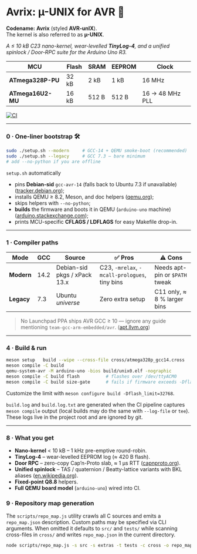 Avrix: µ-UNIX for AVR 🍋
=======================

**Codename:** **Avrix** (styled **AVR-unIX**).  
The kernel is also referred to as **µ-UNIX**.

*A ≤ 10 kB C23 nano-kernel, wear-levelled **TinyLog-4**, and a unified  
spinlock / Door-RPC suite for the Arduino Uno R3.*

| MCU               | Flash | SRAM | EEPROM | Clock            |
| ----------------- | ----- | ---- | ------ | ---------------- |
| **ATmega328P-PU** | 32 kB | 2 kB | 1 kB   | 16 MHz           |
| **ATmega16U2-MU** | 16 kB | 512 B| 512 B  | 16 → 48 MHz PLL  |

[![CI](https://github.com/your-org/avrix/actions/workflows/ci.yml/badge.svg)](https://github.com/your-org/avrix/actions)  

---

### 0 · One-liner bootstrap 🛠

```bash
sudo ./setup.sh --modern     # GCC-14 + QEMU smoke-boot (recommended)
sudo ./setup.sh --legacy     # GCC 7.3 – bare minimum
# add --no-python if you are offline
```

`setup.sh` automatically

* pins **Debian-sid** `gcc-avr-14` (falls back to Ubuntu 7.3 if unavailable) ([tracker.debian.org][1]);
* installs QEMU ≥ 8.2, Meson, and doc helpers ([qemu.org][2]);
* skips helpers with `--no-python`;
* **builds** the firmware and boots it in QEMU (`arduino-uno` machine) ([arduino.stackexchange.com][3]);
* prints MCU-specific **CFLAGS / LDFLAGS** for easy Makefile drop-in.

---

### 1 · Compiler paths

| Mode       | GCC  | Source                       | ✅ Pros                                        | ⚠️ Cons                        |
| ---------- | ---- | ---------------------------- | --------------------------------------------- | ------------------------------ |
| **Modern** | 14.2 | Debian-sid pkgs / xPack 13.x | C23, `-mrelax`, `-mcall-prologues`, tiny bins | Needs apt-pin or `$PATH` tweak |
| **Legacy** | 7.3  | Ubuntu *universe*            | Zero extra setup                              | C11 only, ≈ 8 % larger bins    |

> No Launchpad PPA ships AVR GCC ≥ 10 — ignore any guide mentioning `team-gcc-arm-embedded/avr`. ([apt.llvm.org][4])


---

### 4 · Build & run

```bash
meson setup   build --wipe --cross-file cross/atmega328p_gcc14.cross
meson compile -C build
qemu-system-avr -M arduino-uno -bios build/unix0.elf -nographic
meson compile -C build flash          # flashes over /dev/ttyACM0
meson compile -C build size-gate      # fails if firmware exceeds -Dflash_limit
```

Customize the limit with ``meson configure build -Dflash_limit=32768``.

``build.log`` and ``build.log.txt`` are generated when the CI pipeline
captures ``meson compile`` output (local builds may do the same with
``--log-file`` or ``tee``).  These logs live in the project root and are
ignored by git.


---

### 8 · What you get

* **Nano-kernel** < 10 kB – 1 kHz pre-emptive round-robin.
* **TinyLog-4** – wear-levelled EEPROM log (≈ 420 B flash).
* **Door RPC** – zero-copy Cap’n-Proto slab, ≈ 1 µs RTT ([capnproto.org][5]).
* **Unified spinlock** – TAS / quaternion / Beatty-lattice variants with BKL aliases   ([en.wikipedia.org][6]).
* **Fixed-point Q8.8** helpers.
* **Full QEMU board model** (`arduino-uno`) wired into CI.

### 9 · Repository map generation

The `scripts/repo_map.js` utility crawls all C sources and emits a
`repo_map.json` description.  Custom paths may be specified via CLI
arguments.  When omitted it defaults to `src/` and `tests/` while
scanning cross-files in `cross/` and writes `repo_map.json` in the
current directory.

```bash
node scripts/repo_map.js -s src -s extras -t tests -c cross -o repo_map.json
```



[1]: https://tracker.debian.org/gcc-avr "gcc-avr - Debian Package Tracker"
[2]: https://www.qemu.org/2023/12/20/qemu-8-2-0/ "QEMU version 8.2.0 released"
[3]: https://arduino.stackexchange.com/questions/95932/emulating-arduino-uno-with-qemu-interrupts-do-not-work "Emulating Arduino Uno with QEMU: interrupts do not work"
[4]: https://apt.llvm.org/ "LLVM Debian/Ubuntu packages"
[5]: https://capnproto.org/rpc.html "RPC Protocol - Cap'n Proto"
[6]: https://en.wikipedia.org/wiki/Beatty_sequence "Beatty sequence - Wikipedia"
